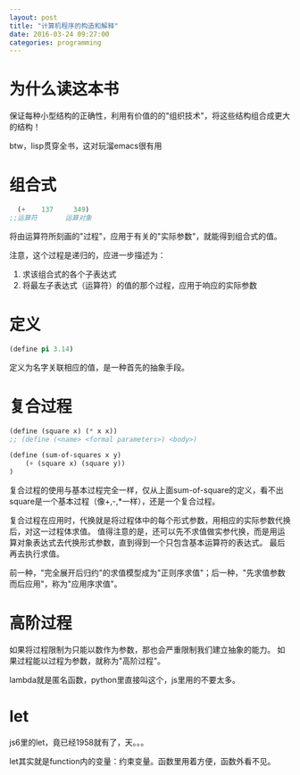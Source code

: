 ```yaml
---
layout: post
title: "计算机程序的构造和解释"
date: 2016-03-24 09:27:00
categories: programming
---
```


# 为什么读这本书

保证每种小型结构的正确性，利用有价值的的"组织技术"，将这些结构组合成更大的结构！

btw，lisp贯穿全书，这对玩溜emacs很有用

# 组合式

```lisp
  (+    137     349)
;;运算符       运算对象
```

将由运算符所刻画的"过程"，应用于有关的"实际参数"，就能得到组合式的值。

注意，这个过程是递归的，应进一步描述为：

1. 求该组合式的各个子表达式
2. 将最左子表达式（运算符）的值的那个过程，应用于响应的实际参数

# 定义

```lisp
(define pi 3.14)
```

定义为名字关联相应的值，是一种首先的抽象手段。

# 复合过程

```lisp
(define (square x) (* x x))
;; (define (<name> <formal parameters>) <body>)

(define (sum-of-squares x y)
    (+ (square x) (square y))
)
```

复合过程的使用与基本过程完全一样，仅从上面sum-of-square的定义，看不出square是一个基本过程（像+,-,*一样），还是一个复合过程。

复合过程在应用时，代换就是将过程体中的每个形式参数，用相应的实际参数代换后，对这一过程体求值。
值得注意的是，还可以先不求值做实参代换，而是用运算对象表达式去代换形式参数，直到得到一个只包含基本运算符的表达式。
最后再去执行求值。

前一种，"完全展开后归约"的求值模型成为"正则序求值"；后一种，"先求值参数而后应用"，称为"应用序求值"。

# 高阶过程

如果将过程限制为只能以数作为参数，那也会严重限制我们建立抽象的能力。
如果过程能以过程为参数，就称为"高阶过程"。

lambda就是匿名函数，python里直接叫这个，js里用的不要太多。

# let

js6里的let，竟已经1958就有了，天。。。

let其实就是function内的变量：约束变量。函数里用着方便，函数外看不见。